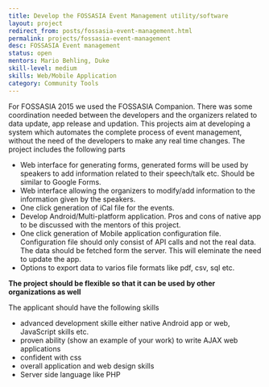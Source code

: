 ```yaml
---
title: Develop the FOSSASIA Event Management utility/software
layout: project
redirect_from: posts/fossasia-event-management.html
permalink: projects/fossasia-event-management
desc: FOSSASIA Event management
status: open
mentors: Mario Behling, Duke
skill-level: medium
skills: Web/Mobile Application
category: Community Tools
---
```


For FOSSASIA 2015 we used the FOSSASIA Companion. There was some coordination needed between the developers and the organizers related to data update, app release and updation. This projects aim at developing a system which automates the complete process of event management, without the need of the developers to make any real time changes. The project includes the following parts
- Web interface for generating forms, generated forms will be used by speakers to add information related to their speech/talk etc. Should be similar to Google Forms.
- Web interface allowing the organizers to modify/add information to the information given by the speakers.
- One click generation of iCal file for the events.
- Develop Android/Multi-platform application. Pros and cons of native app to be discussed with the mentors of this project.
- One click generation of Mobile application configuration file. Configuration file should only consist of API calls and not the real data. The data should be fetched form the server. This will eleminate the need to update the app.
- Options to export data to varios file formats like pdf, csv, sql etc.

**The project should be flexible so that it can be used by other organizations as well**

The applicant should have the following skills
- advanced development skille either native Android app or web, JavaScript skills etc.
- proven ability (show an example of your work) to write AJAX web applications
- confident with css
- overall application and web design skills
- Server side language like PHP

